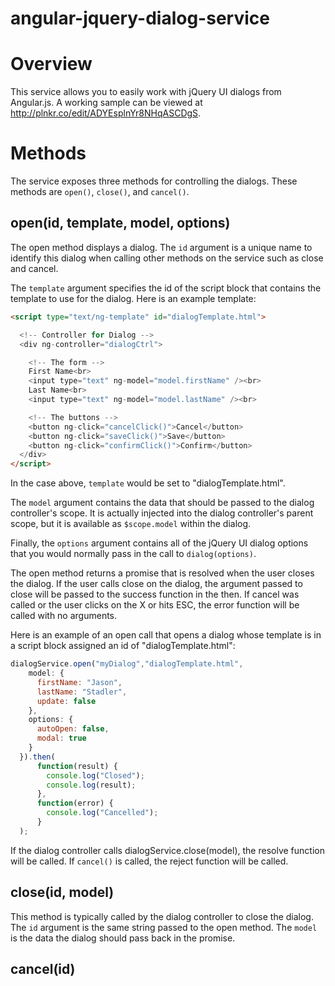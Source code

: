angular-jquery-dialog-service
=============================

# Overview
This service allows you to easily work with jQuery UI dialogs from Angular.js. A working sample can be viewed at http://plnkr.co/edit/ADYEsplnYr8NHqASCDgS.

# Methods
The service exposes three methods for controlling the dialogs. These methods are `open()`, `close()`, and `cancel()`.

## open(id, template, model, options)
The open method displays a dialog. The `id` argument is a unique name to identify this dialog when calling other methods on the service such as close and cancel. 

The `template` argument specifies the id of the script block that contains the template to use for the dialog. Here is an example template:

```html
<script type="text/ng-template" id="dialogTemplate.html">

  <!-- Controller for Dialog -->
  <div ng-controller="dialogCtrl">

  	<!-- The form -->
    First Name<br>
    <input type="text" ng-model="model.firstName" /><br>
    Last Name<br>
    <input type="text" ng-model="model.lastName" /><br>

    <!-- The buttons -->
    <button ng-click="cancelClick()">Cancel</button>
    <button ng-click="saveClick()">Save</button>
    <button ng-click="confirmClick()">Confirm</button>
  </div>
</script>
```

In the case above, `template` would be set to "dialogTemplate.html".

The `model` argument contains the data that should be passed to the dialog controller's scope. It is actually injected into the dialog controller's parent scope, but it is available as `$scope.model` within the dialog. 

Finally, the `options` argument contains all of the jQuery UI dialog options that you would normally pass in the call to `dialog(options)`. 

The open method returns a promise that is resolved when the user closes the dialog. If the user calls close on the dialog, the argument passed to close will be passed to the success function in the then. If cancel was called or the user clicks on the X or hits ESC, the error function will be called with no arguments.

Here is an example of an open call that opens a dialog whose template is in a script block assigned an id of "dialogTemplate.html":

```javascript
dialogService.open("myDialog","dialogTemplate.html",
    model: {
      firstName: "Jason",
      lastName: "Stadler",
      update: false
    },
    options: {
      autoOpen: false,
      modal: true
    }
  }).then(
      function(result) {
        console.log("Closed");
        console.log(result);
      },
      function(error) {
        console.log("Cancelled");
      }
  );
```

If the dialog controller calls dialogService.close(model), the resolve function will be called. If `cancel()` is called, the reject function will be called.

## close(id, model)

This method is typically called by the dialog controller to close the dialog. The `id` argument is the same string passed to the open method. The `model` is the data the dialog should pass back in the promise.

## cancel(id)
